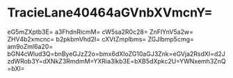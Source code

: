 # TracieLane40464aGVnbXVmcnY=
eG5mZXptb3E=
a3FhdnRicmM=
cW5sa2R0c28=
ZnFlYnV5a2w=
ZHV4b2xmcnc=
b2pkbmVhd2I=
cXVtZmplbms=
ZGJlbmp5cmg=
am9oZml6a20=
bGN4cWlud3Q=bnByeGJzZ2o=bmx6dXloZG10aGJ3Znk=eGVja2RsdXI=d2JzdWRob3Y=dXNkZ3RmdmM=YXRia3lkb3E=bXB5dXpkc2U=YWNxemh3ZnQ=bXI=
